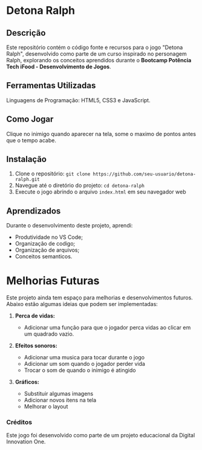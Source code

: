 # Detona Ralph

## Descrição

Este repositório contém o código fonte e recursos para o jogo "Detona Ralph", desenvolvido como parte de um curso inspirado no personagem Ralph, explorando os conceitos aprendidos durante o **Bootcamp Potência Tech iFood - Desenvolvimento de Jogos**.

## Ferramentas Utilizadas

Linguagens de Programação: HTML5, CSS3 e JavaScript.

## Como Jogar

Clique no inimigo quando aparecer na tela, some o maximo de pontos antes que o tempo acabe.

## Instalação

1. Clone o repositório: `git clone https://github.com/seu-usuario/detona-ralph.git`
2. Navegue até o diretório do projeto: `cd detona-ralph`
3. Execute o jogo abrindo o arquivo `index.html` em seu navegador web

## Aprendizados

Durante o desenvolvimento deste projeto, aprendi:

- Produtividade no VS Code;
- Organização de codigo;
- Organização de arquivos;
- Conceitos semanticos.

# Melhorias Futuras

Este projeto ainda tem espaço para melhorias e desenvolvimentos futuros. Abaixo estão algumas ideias que podem ser implementadas:

1. **Perca de vidas:**
   - Adicionar uma função para que o jogador perca vidas ao clicar em um quadrado vazio.
    
2. **Efeitos sonoros:**
   - Adicionar uma musica para tocar durante o jogo
   - Adicionar um som quando o jogador perder vida
   - Trocar o som de quando o inimigo é atingido

3. **Gráficos:**
   - Substituir algumas imagens
   - Adicionar novos itens na tela
   - Melhorar o layout

### Créditos

Este jogo foi desenvolvido como parte de um projeto educacional da Digital Innovation One.
